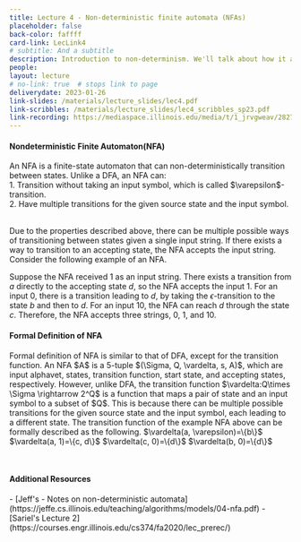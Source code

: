 ```yaml
---
title: Lecture 4 - Non-deterministic finite automata (NFAs)
placeholder: false
back-color: faffff
card-link: LecLink4
# subtitle: And a subtitle
description: Introduction to non-determinism. We'll talk about how it applies to automata and formalize NFA concepts/definitions.
people:
layout: lecture
# no-link: true  # stops link to page 
deliverydate: 2023-01-26
link-slides: /materials/lecture_slides/lec4.pdf
link-scribbles: /materials/lecture_slides/lec4_scribbles_sp23.pdf
link-recording: https://mediaspace.illinois.edu/media/t/1_jrvgweav/282723252
---
```


<h4>Nondeterministic Finite Automaton(NFA)</h4>
An NFA is a finite-state automaton that can non-deterministically transition between states.
Unlike a DFA, an NFA can:</br>
1. Transition without taking an input symbol, which is called $\varepsilon$-transition.</br>
2. Have multiple transitions for the given source state and the input symbol. </br></br>

Due to the properties described above, there can be multiple possible ways of transitioning between states given a single input string. 
If there exists a way to transition to an accepting state, the NFA accepts the input string. 
Consider the following example of an NFA.


Suppose the NFA received $1$ as an input string. There exists a transition from $a$ directly to the accepting state $d$, so the NFA accepts the input $1$. 
For an input $0$, there is a transition leading to $d$, by taking the $\epsilon$-transition to the state $b$ and then to $d$. 
For an input $10$, the NFA can reach $d$ through the state $c$. Therefore, the NFA accepts three strings, $0$, $1$, and $10$. 

<h4>Formal Definition of NFA</h4>
Formal definition of NFA is similar to that of DFA, except for the transition function. 
An NFA $A$ is a 5-tuple $(\Sigma, Q, \vardelta, s, A)$, which are input alphavet, states, transition function, start state, and accepting states, respectively.
However, unlike DFA, the transition function $\vardelta:Q\times \Sigma \rightarrow 2^Q$ is a function that maps a pair of state and an input symbol to a subset of $Q$.
This is because there can be multiple possible transitions for the given source state and the input symbol, each leading to a different state. 
The transition function of the example NFA above can be formally described as the following.
$\vardelta(a, \varepsilon)=\{b\}$
$\vardelta(a, 1)=\{c, d\}$
$\vardelta(c, 0)=\{d\}$
$\vardelta(b, 0)=\{d\}$
 

&nbsp;
<h4>Additional Resources</h4>
- [Jeff's - Notes on non-deterministic automata](https://jeffe.cs.illinois.edu/teaching/algorithms/models/04-nfa.pdf)
- [Sariel's Lecture 2](https://courses.engr.illinois.edu/cs374/fa2020/lec_prerec/) 






